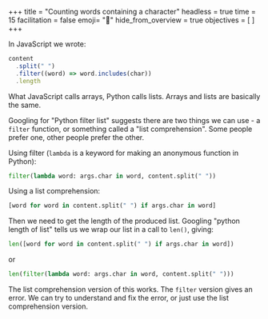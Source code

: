 +++
title = "Counting words containing a character"
headless = true
time = 15
facilitation = false
emoji= "📖"
hide_from_overview = true
objectives = [
]
+++

In JavaScript we wrote:

```js
content
  .split(" ")
  .filter((word) => word.includes(char))
  .length
```

What JavaScript calls arrays, Python calls lists. Arrays and lists are basically the same.

Googling for "Python filter list" suggests there are two things we can use - a `filter` function, or something called a "list comprehension". Some people prefer one, other people prefer the other.

Using filter (`lambda` is a keyword for making an anonymous function in Python):

```python
filter(lambda word: args.char in word, content.split(" "))
```

Using a list comprehension:

```python
[word for word in content.split(" ") if args.char in word]
```

Then we need to get the length of the produced list. Googling "python length of list" tells us we wrap our list in a call to `len()`, giving:

```python
len([word for word in content.split(" ") if args.char in word])
```

or

```python
len(filter(lambda word: args.char in word, content.split(" ")))
```

The list comprehension version of this works. The `filter` version gives an error. We can try to understand and fix the error, or just use the list comprehension version.
